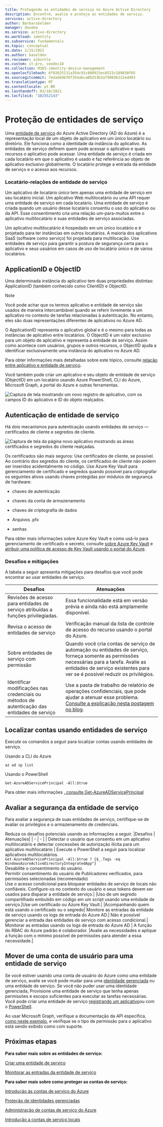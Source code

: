```yaml
---
title: Protegendo as entidades de serviço no Azure Active Directory
description: Encontre, avalie e proteja as entidades de serviço.
services: active-directory
author: BarbaraSelden
manager: daveba
ms.service: active-directory
ms.workload: identity
ms.subservice: fundamentals
ms.topic: conceptual
ms.date: 2/15/2021
ms.author: baselden
ms.reviewer: ajburnle
ms.custom: it-pro, seodec18
ms.collection: M365-identity-device-management
ms.openlocfilehash: 6f92625131a35dc91c860923ec6523c189830f65
ms.sourcegitcommit: 7edadd4bf8f354abca0b253b3af98836212edd93
ms.translationtype: MT
ms.contentlocale: pt-BR
ms.lasthandoff: 03/10/2021
ms.locfileid: "102552143"
---
```

# <a name="securing-service-principals"></a>Proteção de entidades de serviço

Uma [entidade de serviço](https://docs.microsoft.com/azure/active-directory/develop/app-objects-and-service-principals) do Azure Active Directory (AD do Azure) é a representação local de um objeto de aplicativo em um único locatário ou diretório.  Ele funciona como a identidade da instância do aplicativo. As entidades de serviço definem quem pode acessar o aplicativo e quais recursos o aplicativo pode acessar. Uma entidade de serviço é criada em cada locatário em que o aplicativo é usado e faz referência ao objeto de aplicativo exclusivo globalmente. O locatário protege a entrada da entidade de serviço e o acesso aos recursos.  

### <a name="tenant-service-principal-relationships"></a>Locatário-relações de entidade de serviço
Um aplicativo de locatário único tem apenas uma entidade de serviço em seu locatário inicial. Um aplicativo Web multilocatário ou uma API requer uma entidade de serviço em cada locatário. Uma entidade de serviço é criada quando um usuário desse locatário consentiu o uso do aplicativo ou da API. Esse consentimento cria uma relação um-para-muitos entre o aplicativo multilocatário e suas entidades de serviço associadas.

Um aplicativo multilocatário é hospedado em um único locatário e é projetado para ter instâncias em outros locatários. A maioria dos aplicativos SaaS (software como serviço) foi projetada para multilocação. Use entidades de serviço para garantir a postura de segurança certa para o aplicativo e seus usuários em casos de uso de locatário único e de vários locatários.

## <a name="applicationid-and-objectid"></a>ApplicationID e ObjectID

Uma determinada instância do aplicativo tem duas propriedades distintas: ApplicationID (também conhecido como ClientID) e ObjectID.

> [!NOTE] 
> Você pode achar que os termos aplicativo e entidade de serviço são usados de maneira intercambiável quando se referir livremente a um aplicativo no contexto de tarefas relacionadas à autenticação. No entanto, eles são duas representações diferentes de aplicativos no Azure AD.
 

O ApplicationID representa o aplicativo global e é o mesmo para todas as instâncias de aplicativo entre locatários. O ObjectID é um valor exclusivo para um objeto de aplicativo e representa a entidade de serviço. Assim como acontece com usuários, grupos e outros recursos, o ObjectID ajuda a identificar exclusivamente uma instância do aplicativo no Azure AD.

Para obter informações mais detalhadas sobre este tópico, consulte [relação entre aplicativo e entidade de serviço](https://docs.microsoft.com/azure/active-directory/develop/app-objects-and-service-principals).

Você também pode criar um aplicativo e seu objeto de entidade de serviço (ObjectID) em um locatário usando Azure PowerShell, CLI do Azure, Microsoft Graph, a portal do Azure e outras ferramentas. 

![Captura de tela mostrando um novo registro de aplicativo, com os campos ID do aplicativo e ID do objeto realçados.](./media/securing-service-accounts/secure-principal-image-1.png)

## <a name="service-principal-authentication"></a>Autenticação de entidade de serviço

Há dois mecanismos para autenticação usando entidades de serviço — certificados de cliente e segredos de cliente. 

![ Captura de tela da página novo aplicativo mostrando as áreas certificados e segredos do cliente realçadas.](./media/securing-service-accounts/secure-principal-certificates.png)

Os certificados são mais seguros: Use certificados de cliente, se possível. Ao contrário dos segredos do cliente, os certificados de cliente não podem ser inseridos acidentalmente no código. Use Azure Key Vault para gerenciamento de certificado e segredos quando possível para criptografar os seguintes ativos usando chaves protegidas por módulos de segurança de hardware:

* chaves de autenticação

* chaves da conta de armazenamento

* chaves de criptografia de dados

* Arquivos .pfx

* senhas 

Para obter mais informações sobre Azure Key Vault e como usá-lo para gerenciamento de certificado e secreto, consulte [sobre Azure Key Vault](https://docs.microsoft.com/azure/key-vault/general/overview) e [atribuir uma política de acesso de Key Vault usando o portal do Azure](https://docs.microsoft.com/azure/key-vault/general/assign-access-policy-portal). 

 ### <a name="challenges-and-mitigations"></a>Desafios e mitigações
A tabela a seguir apresenta mitigações para desafios que você pode encontrar ao usar entidades de serviço.


| Desafios| Atenuações |
| - | - |
| Revisões de acesso para entidades de serviço atribuídas a funções privilegiadas.| Essa funcionalidade está em versão prévia e ainda não está amplamente disponível. |
| Revisa o acesso de entidades de serviço| Verificação manual da lista de controle de acesso do recurso usando o portal do Azure. |
| Sobre entidades de serviço com permissão| Quando você cria contas de serviço de automação ou entidades de serviço, forneça somente as permissões necessárias para a tarefa. Avalie as entidades de serviço existentes para ver se é possível reduzir os privilégios. |
|Identificar modificações nas credenciais ou métodos de autenticação das entidades de serviço |Use a pasta de trabalho de relatório de operações confidenciais, que pode ajudar a atenuar esse problema. [Consulte a explicação nesta postagem no blog](https://techcommunity.microsoft.com/t5/azure-active-directory-identity/azure-ad-workbook-to-help-you-assess-solorigate-risk/ba-p/2010718).|

## <a name="find-accounts-using-service-principals"></a>Localizar contas usando entidades de serviço
Execute os comandos a seguir para localizar contas usando entidades de serviço.

Usando a CLI do Azure


`az ad sp list`

Usando o PowerShell

`Get-AzureADServicePrincipal -All:$true` 


Para obter mais informações [, consulte Get-AzureADServicePrincipal](https://docs.microsoft.com/powershell/module/azuread/get-azureadserviceprincipal)

## <a name="assess-service-principal-security"></a>Avaliar a segurança da entidade de serviço

Para avaliar a segurança de suas entidades de serviço, certifique-se de avaliar os privilégios e o armazenamento de credenciais.

Reduza os desafios potenciais usando as informações a seguir.
|Desafios | Atenuações|
| - | - |
| Detectar o usuário que consentiu em um aplicativo multilocatário e detectar concessões de autorização ilícita para um aplicativo multilocatário | Execute o PowerShell a seguir para localizar aplicativos multilocatários.<br>`Get-AzureADServicePrincipal -All:$true ? {$_.Tags -eq WindowsAzureActiveDirectoryIntegratedApp"}`<br>Desabilite o consentimento do usuário. <br>Permitir consentimento do usuário de Publicadores verificados, para permissões selecionadas (recomendado) <br> Use o acesso condicional para bloquear entidades de serviço de locais não confiáveis. Configure-os no contexto do usuário e seus tokens devem ser usados para disparar a entidade de serviço.|
|Uso de um segredo compartilhado embutido em código em um script usando uma entidade de serviço.|Use um certificado ou Azure Key Vault.|
|Acompanhando quem está usando o certificado ou o segredo| Monitore as entradas da entidade de serviço usando os logs de entrada do Azure AD.|
Não é possível gerenciar a entrada das entidades de serviço com acesso condicional.| Monitorar as entradas usando os logs de entrada do Azure AD
| A função do RBAC do Azure padrão é colaborador. |Avalie as necessidades e aplique a função com o mínimo possível de permissões para atender a essa necessidade.|

## <a name="move-from-a-user-account-to-a-service-principal"></a>Mover de uma conta de usuário para uma entidade de serviço  
Se você estiver usando uma conta de usuário do Azure como uma entidade de serviço, avalie se você pode mudar para uma [identidade gerenciada](https://docs.microsoft.com/azure/app-service/overview-managed-identity?tabs=dotnet) ou uma entidade de serviço. Se você não puder usar uma identidade gerenciada, Provisione uma entidade de serviço que tenha apenas permissões e escopo suficientes para executar as tarefas necessárias. Você pode criar uma entidade de serviço [registrando um aplicativo](https://docs.microsoft.com/azure/active-directory/develop/howto-create-service-principal-portal)ou com o [PowerShell](https://docs.microsoft.com/azure/active-directory/develop/howto-authenticate-service-principal-powershell).

Ao usar Microsoft Graph, verifique a documentação da API específica, [como neste exemplo](/powershell/azure/create-azure-service-principal-azureps), e verifique se o tipo de permissão para o aplicativo está sendo exibido como com suporte.

## <a name="next-steps"></a>Próximas etapas

**Para saber mais sobre as entidades de serviço:**

[Criar uma entidade de serviço](../develop/howto-create-service-principal-portal.md)

 [Monitorar as entradas da entidade de serviço](https://docs.microsoft.com/azure/active-directory/reports-monitoring/concept-sign-ins#sign-ins-report)

**Para saber mais sobre como proteger as contas de serviço:**

[Introdução às contas de serviço do Azure](service-accounts-introduction-azure.md)

[Proteção de identidades gerenciadas](service-accounts-managed-identities.md)

[Administração de contas de serviço do Azure](service-accounts-governing-azure.md)

[Introdução a contas de serviço locais](service-accounts-on-premises.md)
